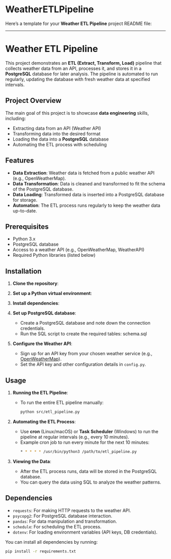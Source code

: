 # WeatherETLPipeline

Here’s a template for your **Weather ETL Pipeline** project README file:

---

# Weather ETL Pipeline

This project demonstrates an **ETL (Extract, Transform, Load)** pipeline that collects weather data from an API, processes it, and stores it in a **PostgreSQL** database for later analysis. The pipeline is automated to run regularly, updating the database with fresh weather data at specified intervals.

## Project Overview

The main goal of this project is to showcase **data engineering** skills, including:
- Extracting data from an API (Weather API)
- Transforming data into the desired format
- Loading the data into a **PostgreSQL** database
- Automating the ETL process with scheduling

## Features
- **Data Extraction**: Weather data is fetched from a public weather API (e.g., OpenWeatherMap).
- **Data Transformation**: Data is cleaned and transformed to fit the schema of the PostgreSQL database.
- **Data Loading**: Transformed data is inserted into a PostgreSQL database for storage.
- **Automation**: The ETL process runs regularly to keep the weather data up-to-date.

## Prerequisites

- Python 3.x
- PostgreSQL database
- Access to a weather API (e.g., OpenWeatherMap, WeatherAPI)
- Required Python libraries (listed below)

## Installation

1. **Clone the repository**:


2. **Set up a Python virtual environment**:


4. **Install dependencies**:


5. **Set up PostgreSQL database**:
   - Create a PostgreSQL database and note down the connection credentials.
   - Run the SQL script to create the required tables: schema.sql


6. **Configure the Weather API**:
   - Sign up for an API key from your chosen weather service (e.g., [OpenWeatherMap](https://openweathermap.org/)).
   - Set the API key and other configuration details in `config.py`.


## Usage

1. **Running the ETL Pipeline**:
   - To run the entire ETL pipeline manually:
     ```bash
     python src/etl_pipeline.py
     ```

2. **Automating the ETL Process**:
   - Use **cron** (Linux/macOS) or **Task Scheduler** (Windows) to run the pipeline at regular intervals (e.g., every 10 minutes).
   - Example cron job to run every minute for the next 10 minutes:
     ```bash
     * * * * * /usr/bin/python3 /path/to/etl_pipeline.py
     ```

3. **Viewing the Data**:
   - After the ETL process runs, data will be stored in the PostgreSQL database.
   - You can query the data using SQL to analyze the weather patterns.

## Dependencies

- `requests`: For making HTTP requests to the weather API.
- `psycopg2`: For PostgreSQL database interaction.
- `pandas`: For data manipulation and transformation.
- `schedule`: For scheduling the ETL process.
- `dotenv`: For loading environment variables (API keys, DB credentials).

You can install all dependencies by running:
```bash
pip install -r requirements.txt
```
